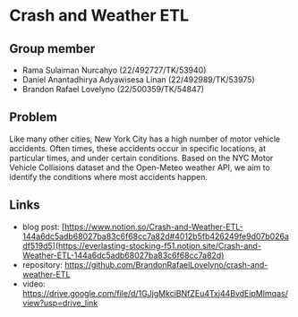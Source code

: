 # Crash and Weather ETL

## Group member
- Rama Sulaiman Nurcahyo (22/492727/TK/53940)
- Daniel Anantadhirya Adyawisesa Linan (22/492989/TK/53975)
- Brandon Rafael Lovelyno (22/500359/TK/54847)

## Problem
Like many other cities, New York City has a high number of motor vehicle accidents. Often times, these accidents occur in specific locations, at particular times, and under certain conditions.
Based on the NYC Motor Vehicle Collisions dataset and the Open-Meteo weather API, we aim to identify the conditions where most accidents happen.

## Links
- blog post: [https://www.notion.so/Crash-and-Weather-ETL-144a6dc5adb68027ba83c6f68cc7a82d#4012b5fb426249fe9d07b026adf519d5](https://everlasting-stocking-f51.notion.site/Crash-and-Weather-ETL-144a6dc5adb68027ba83c6f68cc7a82d)
- repository: https://github.com/BrandonRafaelLovelyno/crash-and-weather-ETL
- video: https://drive.google.com/file/d/1GJjgMkciBNfZEu4Txj44BvdEipMImqas/view?usp=drive_link
